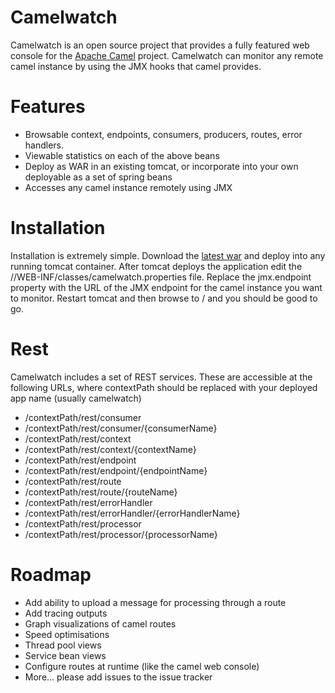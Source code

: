 Camelwatch
==========

Camelwatch is an open source project that provides a fully featured web console for the <a href="http://camel.apache.org/">Apache Camel</a> project. Camelwatch can monitor any remote camel instance by using the JMX hooks that camel provides.


Features
========

* Browsable context, endpoints, consumers, producers, routes, error handlers.
* Viewable statistics on each of the above beans
* Deploy as WAR in an existing tomcat, or incorporate into your own deployable as a set of spring beans
* Accesses any camel instance remotely using JMX

Installation
============

Installation is extremely simple. Download the <a href="https://github.com/downloads/sksamuel/camelwatch/camelwatch-0.3.war">latest war</a> and deploy into any running tomcat container. After tomcat deploys the application edit the /<warname>/WEB-INF/classes/camelwatch.properties file. Replace the jmx.endpoint property with the URL of the JMX endpoint for the camel instance you want to monitor. Restart tomcat and then browse to /<warname> and you should be good to go.

Rest
====

Camelwatch includes a set of REST services. These are accessible at the following URLs, where contextPath should be replaced with your deployed app name (usually camelwatch)

* /contextPath/rest/consumer
* /contextPath/rest/consumer/{consumerName}
* /contextPath/rest/context
* /contextPath/rest/context/{contextName}
* /contextPath/rest/endpoint
* /contextPath/rest/endpoint/{endpointName}
* /contextPath/rest/route
* /contextPath/rest/route/{routeName}
* /contextPath/rest/errorHandler
* /contextPath/rest/errorHandler/{errorHandlerName}
* /contextPath/rest/processor
* /contextPath/rest/processor/{processorName}

Roadmap
=======

* Add ability to upload a message for processing through a route
* Add tracing outputs
* Graph visualizations of camel routes
* Speed optimisations
* Thread pool views
* Service bean views
* Configure routes at runtime (like the camel web console)
* More... please add issues to the issue tracker
